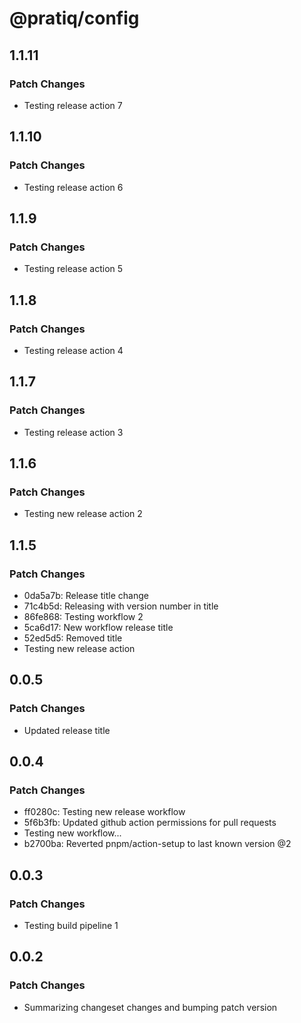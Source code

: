# @pratiq/config

## 1.1.11

### Patch Changes

- Testing release action 7

## 1.1.10

### Patch Changes

- Testing release action 6

## 1.1.9

### Patch Changes

- Testing release action 5

## 1.1.8

### Patch Changes

- Testing release action 4

## 1.1.7

### Patch Changes

- Testing release action 3

## 1.1.6

### Patch Changes

- Testing new release action 2

## 1.1.5

### Patch Changes

- 0da5a7b: Release title change
- 71c4b5d: Releasing with version number in title
- 86fe868: Testing workflow 2
- 5ca6d17: New workflow release title
- 52ed5d5: Removed title
- Testing new release action

## 0.0.5

### Patch Changes

- Updated release title

## 0.0.4

### Patch Changes

- ff0280c: Testing new release workflow
- 5f6b3fb: Updated github action permissions for pull requests
- Testing new workflow...
- b2700ba: Reverted pnpm/action-setup to last known version @2

## 0.0.3

### Patch Changes

- Testing build pipeline 1

## 0.0.2

### Patch Changes

- Summarizing changeset changes and bumping patch version
